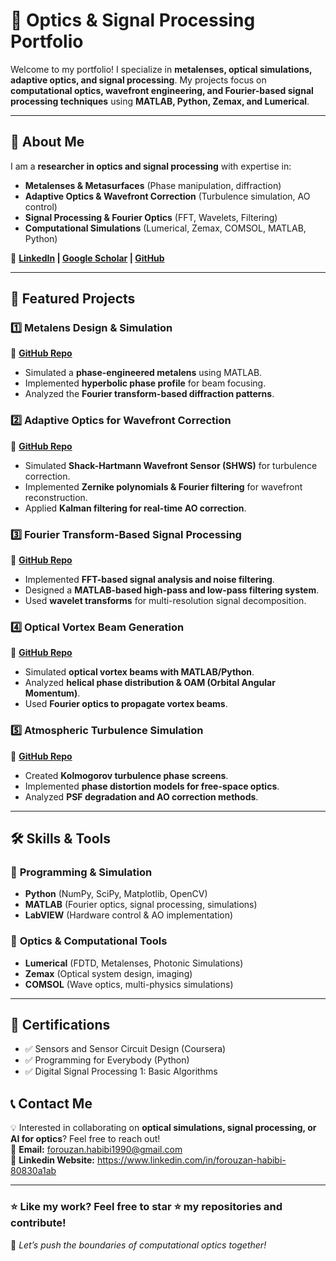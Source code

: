 # 🔬 Optics & Signal Processing Portfolio

Welcome to my portfolio! I specialize in **metalenses, optical simulations, adaptive optics, and signal processing**. My projects focus on **computational optics, wavefront engineering, and Fourier-based signal processing techniques** using **MATLAB, Python, Zemax, and Lumerical**.

---

## 📌 **About Me**
I am a **researcher in optics and signal processing** with expertise in:
- **Metalenses & Metasurfaces** (Phase manipulation, diffraction)
- **Adaptive Optics & Wavefront Correction** (Turbulence simulation, AO control)
- **Signal Processing & Fourier Optics** (FFT, Wavelets, Filtering)
- **Computational Simulations** (Lumerical, Zemax, COMSOL, MATLAB, Python)

🔗 **[LinkedIn](https://www.linkedin.com/in/yourprofile) | [Google Scholar](https://scholar.google.com/citations?user=XXXX) | [GitHub](https://github.com/yourusername)**

---

## 🚀 **Featured Projects**
### **1️⃣ Metalens Design & Simulation**
🔗 **[GitHub Repo](https://github.com/yourusername/metalens-simulation)**
- Simulated a **phase-engineered metalens** using MATLAB.
- Implemented **hyperbolic phase profile** for beam focusing.
- Analyzed the **Fourier transform-based diffraction patterns**.

### **2️⃣ Adaptive Optics for Wavefront Correction**
🔗 **[GitHub Repo](https://github.com/yourusername/adaptive-optics)**
- Simulated **Shack-Hartmann Wavefront Sensor (SHWS)** for turbulence correction.
- Implemented **Zernike polynomials & Fourier filtering** for wavefront reconstruction.
- Applied **Kalman filtering for real-time AO correction**.

### **3️⃣ Fourier Transform-Based Signal Processing**
🔗 **[GitHub Repo](https://github.com/yourusername/signal-processing)**
- Implemented **FFT-based signal analysis and noise filtering**.
- Designed a **MATLAB-based high-pass and low-pass filtering system**.
- Used **wavelet transforms** for multi-resolution signal decomposition.

### **4️⃣ Optical Vortex Beam Generation**
🔗 **[GitHub Repo](https://github.com/yourusername/optical-vortex)**
- Simulated **optical vortex beams with MATLAB/Python**.
- Analyzed **helical phase distribution & OAM (Orbital Angular Momentum)**.
- Used **Fourier optics to propagate vortex beams**.

### **5️⃣ Atmospheric Turbulence Simulation**
🔗 **[GitHub Repo](https://github.com/yourusername/turbulence-simulation)**
- Created **Kolmogorov turbulence phase screens**.
- Implemented **phase distortion models for free-space optics**.
- Analyzed **PSF degradation and AO correction methods**.

---

## 🛠 **Skills & Tools**
### 🔹 **Programming & Simulation**
- **Python** (NumPy, SciPy, Matplotlib, OpenCV)
- **MATLAB** (Fourier optics, signal processing, simulations)
- **LabVIEW** (Hardware control & AO implementation)

### 🔹 **Optics & Computational Tools**
- **Lumerical** (FDTD, Metalenses, Photonic Simulations)
- **Zemax** (Optical system design, imaging)
- **COMSOL** (Wave optics, multi-physics simulations)

---

## 📜 Certifications
- ✅ Sensors and Sensor Circuit Design (Coursera)
- ✅ Programming for Everybody (Python)
- ✅ Digital Signal Processing 1: Basic Algorithms


## 📞 **Contact Me**
💡 Interested in collaborating on **optical simulations, signal processing, or AI for optics**? Feel free to reach out!  
📧 **Email:** forouzan.habibi1990@gmail.com  
🔗 **Linkedin Website:** https://www.linkedin.com/in/forouzan-habibi-80830a1ab

---

### ⭐ **Like my work?** Feel free to star ⭐ my repositories and contribute!  
🚀 *Let’s push the boundaries of computational optics together!*  
